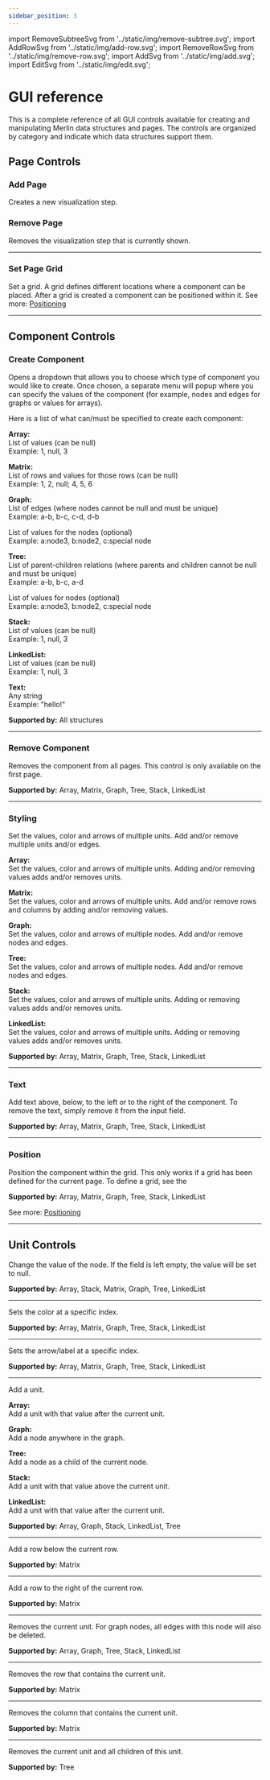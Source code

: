 ```yaml
---
sidebar_position: 3
---
```


import RemoveSubtreeSvg from '../static/img/remove-subtree.svg';
import AddRowSvg from '../static/img/add-row.svg';
import RemoveRowSvg from '../static/img/remove-row.svg';
import AddSvg from '../static/img/add.svg';
import EditSvg from '../static/img/edit.svg';



# GUI reference

This is a complete reference of all GUI controls available for creating and manipulating Merlin data structures and pages. The controls are organized by category and indicate which data structures support them.

## Page Controls

### Add Page
Creates a new visualization step.

### Remove Page
Removes the visualization step that is currently shown.

---

### Set Page Grid
Set a grid. A grid defines different locations where a component can be placed. After a grid is created a component can be positioned
within it.
See more: [Positioning](./positioning.md)

---

## Component Controls

### Create Component
Opens a dropdown that allows you to choose which type of component you would like to create. Once chosen, a separate menu will popup where you can specify the values of the component (for example, nodes and edges for graphs or values for arrays).

Here is a list of what can/must be specified to create each component:

**Array:** <br />
List of values (can be null) <br />
Example: 1, null, 3

**Matrix:** <br />
List of rows and values for those rows (can be null) <br />
Example: 1, 2, null; 4, 5, 6

**Graph:** <br />
List of edges (where nodes cannot be null and must be unique) <br />
Example: a-b, b-c, c-d, d-b

List of values for the nodes (optional) <br />
Example: a:node3, b:node2, c:special node

**Tree:** <br />
List of parent-children relations (where parents and children cannot be null and must be unique) <br />
Example: a-b, b-c, a-d

List of values for nodes (optional) <br />
Example: a:node3, b:node2, c:special node

**Stack:** <br />
List of values (can be null) <br />
Example: 1, null, 3

**LinkedList:** <br />
List of values (can be null) <br />
Example: 1, null, 3

**Text:** <br />
Any string <br />
Example: "hello!"


**Supported by:** All structures <br />

---

### Remove Component
Removes the component from all pages. This control is only available on the first page.

**Supported by:** Array, Matrix, Graph, Tree, Stack, LinkedList

---

### Styling
Set the values, color and arrows of multiple units. Add and/or remove multiple units and/or edges. <br />

**Array:** <br />
Set the values, color and arrows of multiple units. Adding and/or removing values adds and/or removes units.

**Matrix:** <br />
Set the values, color and arrows of multiple units. Add and/or remove rows and columns by adding and/or removing values.

**Graph:** <br />
Set the values, color and arrows of multiple nodes. Add and/or remove nodes and edges.

**Tree:** <br />
Set the values, color and arrows of multiple nodes. Add and/or remove nodes and edges.

**Stack:** <br />
Set the values, color and arrows of multiple units. Adding or removing values adds and/or removes units.

**LinkedList:** <br />
Set the values, color and arrows of multiple units. Adding or removing values adds and/or removes units.

**Supported by:** Array, Matrix, Graph, Tree, Stack, LinkedList

---

### Text
Add text above, below, to the left or to the right of the component.
To remove the text, simply remove it from the input field.

**Supported by:** Array, Matrix, Graph, Tree, Stack, LinkedList

---

### Position
Position the component within the grid. This only works if a grid has been defined for the current page.
To define a grid, see the 

**Supported by:** Array, Matrix, Graph, Tree, Stack, LinkedList

See more: [Positioning](./positioning.md)

---

## Unit Controls

<GuiHeader 
  title="Edit Value"
  svgName="edit"
/>
Change the value of the node. If the field is left empty, the value will be set to null.

**Supported by:** Array, Stack, Matrix, Graph, Tree, LinkedList

---

<GuiHeader 
  title="Edit Color"
  svgName="color"
/>
Sets the color at a specific index.

**Supported by:** Array, Matrix, Graph, Tree, Stack, LinkedList

---

<GuiHeader 
  title="Edit Label"
  svgName="text"
/>
Sets the arrow/label at a specific index.

**Supported by:** Array, Matrix, Graph, Tree, Stack, LinkedList

---

<GuiHeader 
  title="Add Unit"
  svgName="add"
/>
Add a unit.

**Array:** <br />
Add a unit with that value after the current unit.

**Graph:** <br />
Add a node anywhere in the graph.

**Tree:** <br />
Add a node as a child of the current node.

**Stack:** <br />
Add a unit with that value above the current unit.

**LinkedList:** <br />
Add a unit with that value after the current unit.

**Supported by:** Array, Graph, Stack, LinkedList, Tree

---

<GuiHeader 
  title="Add Row"
  svgName="add-row"
/>
Add a row below the current row.

**Supported by:** Matrix

---

<GuiHeader 
  title="Add Column"
  svgName="add-column"
/>
Add a row to the right of the current row.

**Supported by:** Matrix

---

<GuiHeader 
  title="Remove Unit"
  svgName="remove"
/>
Removes the current unit. For graph nodes, all edges with this node will also be deleted.

**Supported by:** Array, Graph, Tree, Stack, LinkedList

---

<GuiHeader 
  title="Remove Row"
  svgName="remove-row"
/>

Removes the row that contains the current unit.

**Supported by:** Matrix

---

<GuiHeader 
  title="Remove Column"
  svgName="remove-column"
/>
Removes the column that contains the current unit.

**Supported by:** Matrix

---

<GuiHeader 
  title="Remove Subtree"
  svgName="remove-subtree"
/>
Removes the current unit and all children of this unit.

**Supported by:** Tree



